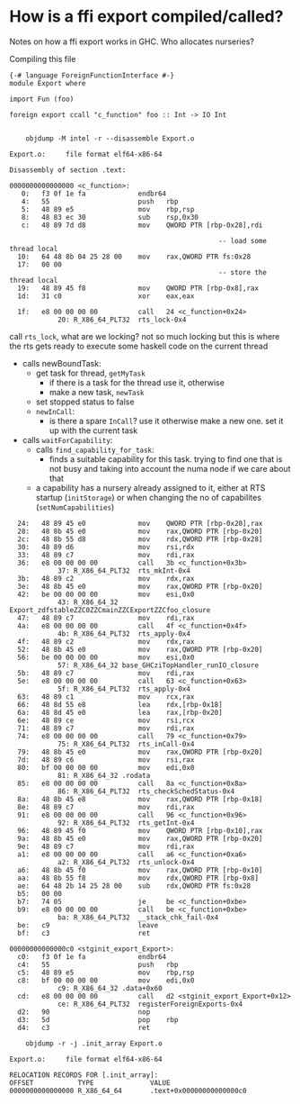 # How is a ffi export compiled/called?


Notes on how a ffi export works in GHC. Who allocates nurseries?

Compiling this file

```
{-# language ForeignFunctionInterface #-}
module Export where

import Fun (foo)

foreign export ccall "c_function" foo :: Int -> IO Int
```

```

    objdump -M intel -r --disassemble Export.o

Export.o:     file format elf64-x86-64

Disassembly of section .text:

0000000000000000 <c_function>:
   0:	f3 0f 1e fa          	endbr64
   4:	55                   	push   rbp
   5:	48 89 e5             	mov    rbp,rsp
   8:	48 83 ec 30          	sub    rsp,0x30
   c:	48 89 7d d8          	mov    QWORD PTR [rbp-0x28],rdi

                                                    -- load some thread local
  10:	64 48 8b 04 25 28 00 	mov    rax,QWORD PTR fs:0x28
  17:	00 00
                                                    -- store the thread local
  19:	48 89 45 f8          	mov    QWORD PTR [rbp-0x8],rax
  1d:	31 c0                	xor    eax,eax
```

```
  1f:	e8 00 00 00 00       	call   24 <c_function+0x24>
			20: R_X86_64_PLT32	rts_lock-0x4
```

call `rts_lock`, what are we locking? not so much locking but this is where
the rts gets ready to execute some haskell code on the current thread

- calls newBoundTask:
    - get task for thread, `getMyTask`
        - if there is a task for the thread use it, otherwise
        - make a new task, `newTask`
    - set stopped status to false
    - `newInCall`:
        - is there a spare `InCall`? use it otherwise
          make a new one. set it up with the current task
- calls `waitForCapability`:
    - calls `find_capability_for_task`:
        - finds a suitable capability for this task. trying to find one
          that is not busy and taking into account the numa node if we care
          about that
    - a capability has a nursery already assigned to it, either at RTS
      startup (`initStorage`) or when changing the no of capabilites
      (`setNumCapabilities`)


```
  24:	48 89 45 e0          	mov    QWORD PTR [rbp-0x20],rax
  28:	48 8b 45 e0          	mov    rax,QWORD PTR [rbp-0x20]
  2c:	48 8b 55 d8          	mov    rdx,QWORD PTR [rbp-0x28]
  30:	48 89 d6             	mov    rsi,rdx
  33:	48 89 c7             	mov    rdi,rax
  36:	e8 00 00 00 00       	call   3b <c_function+0x3b>
			37: R_X86_64_PLT32	rts_mkInt-0x4
  3b:	48 89 c2             	mov    rdx,rax
  3e:	48 8b 45 e0          	mov    rax,QWORD PTR [rbp-0x20]
  42:	be 00 00 00 00       	mov    esi,0x0
			43: R_X86_64_32	Export_zdfstableZZC0ZZCmainZZCExportZZCfoo_closure
  47:	48 89 c7             	mov    rdi,rax
  4a:	e8 00 00 00 00       	call   4f <c_function+0x4f>
			4b: R_X86_64_PLT32	rts_apply-0x4
  4f:	48 89 c2             	mov    rdx,rax
  52:	48 8b 45 e0          	mov    rax,QWORD PTR [rbp-0x20]
  56:	be 00 00 00 00       	mov    esi,0x0
			57: R_X86_64_32	base_GHCziTopHandler_runIO_closure
  5b:	48 89 c7             	mov    rdi,rax
  5e:	e8 00 00 00 00       	call   63 <c_function+0x63>
			5f: R_X86_64_PLT32	rts_apply-0x4
  63:	48 89 c1             	mov    rcx,rax
  66:	48 8d 55 e8          	lea    rdx,[rbp-0x18]
  6a:	48 8d 45 e0          	lea    rax,[rbp-0x20]
  6e:	48 89 ce             	mov    rsi,rcx
  71:	48 89 c7             	mov    rdi,rax
  74:	e8 00 00 00 00       	call   79 <c_function+0x79>
			75: R_X86_64_PLT32	rts_inCall-0x4
  79:	48 8b 45 e0          	mov    rax,QWORD PTR [rbp-0x20]
  7d:	48 89 c6             	mov    rsi,rax
  80:	bf 00 00 00 00       	mov    edi,0x0
			81: R_X86_64_32	.rodata
  85:	e8 00 00 00 00       	call   8a <c_function+0x8a>
			86: R_X86_64_PLT32	rts_checkSchedStatus-0x4
  8a:	48 8b 45 e8          	mov    rax,QWORD PTR [rbp-0x18]
  8e:	48 89 c7             	mov    rdi,rax
  91:	e8 00 00 00 00       	call   96 <c_function+0x96>
			92: R_X86_64_PLT32	rts_getInt-0x4
  96:	48 89 45 f0          	mov    QWORD PTR [rbp-0x10],rax
  9a:	48 8b 45 e0          	mov    rax,QWORD PTR [rbp-0x20]
  9e:	48 89 c7             	mov    rdi,rax
  a1:	e8 00 00 00 00       	call   a6 <c_function+0xa6>
			a2: R_X86_64_PLT32	rts_unlock-0x4
  a6:	48 8b 45 f0          	mov    rax,QWORD PTR [rbp-0x10]
  aa:	48 8b 55 f8          	mov    rdx,QWORD PTR [rbp-0x8]
  ae:	64 48 2b 14 25 28 00 	sub    rdx,QWORD PTR fs:0x28
  b5:	00 00
  b7:	74 05                	je     be <c_function+0xbe>
  b9:	e8 00 00 00 00       	call   be <c_function+0xbe>
			ba: R_X86_64_PLT32	__stack_chk_fail-0x4
  be:	c9                   	leave
  bf:	c3                   	ret
```

```
00000000000000c0 <stginit_export_Export>:
  c0:	f3 0f 1e fa          	endbr64
  c4:	55                   	push   rbp
  c5:	48 89 e5             	mov    rbp,rsp
  c8:	bf 00 00 00 00       	mov    edi,0x0
			c9: R_X86_64_32	.data+0x60
  cd:	e8 00 00 00 00       	call   d2 <stginit_export_Export+0x12>
			ce: R_X86_64_PLT32	registerForeignExports-0x4
  d2:	90                   	nop
  d3:	5d                   	pop    rbp
  d4:	c3                   	ret

```

```
    objdump -r -j .init_array Export.o

Export.o:     file format elf64-x86-64

RELOCATION RECORDS FOR [.init_array]:
OFFSET           TYPE              VALUE
0000000000000000 R_X86_64_64       .text+0x00000000000000c0
```
